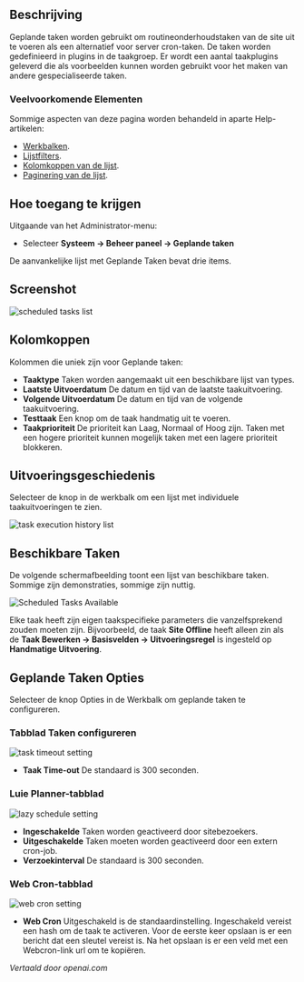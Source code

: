 <!-- Filename: Help5.x:Scheduled_Tasks / Display title: Geplande Taken -->

## Beschrijving

Geplande taken worden gebruikt om routineonderhoudstaken van de site uit te voeren als een alternatief voor server cron-taken. De taken worden gedefinieerd in plugins in de taakgroep. Er wordt een aantal taakplugins geleverd die als voorbeelden kunnen worden gebruikt voor het maken van andere gespecialiseerde taken.

### Veelvoorkomende Elementen

Sommige aspecten van deze pagina worden behandeld in aparte Help-artikelen:

* [Werkbalken](jdocmanual?article=help/common-elements/toolbars).
* [Lijstfilters](jdocmanual?article=help/common-elements/list-filters).
* [Kolomkoppen van de lijst](jdocmanual?article=help/common-elements/list-column-headers).
* [Paginering van de lijst](jdocmanual?article=help/common-elements/list-pagination).

## Hoe toegang te krijgen

Uitgaande van het Administrator-menu:

- Selecteer **Systeem → Beheer paneel → Geplande taken**

De aanvankelijke lijst met Geplande Taken bevat drie items.

## Screenshot

![scheduled tasks list](../../../nl/images/maintenance/scheduled-tasks-list.png)

## Kolomkoppen

Kolommen die uniek zijn voor Geplande taken:

- **Taaktype** Taken worden aangemaakt uit een beschikbare lijst van types.
- **Laatste Uitvoerdatum** De datum en tijd van de laatste taakuitvoering.
- **Volgende Uitvoerdatum** De datum en tijd van de volgende taakuitvoering.
- **Testtaak** Een knop om de taak handmatig uit te voeren.
- **Taakprioriteit** De prioriteit kan Laag, Normaal of Hoog zijn. Taken met een hogere prioriteit kunnen mogelijk taken met een lagere prioriteit blokkeren.

## Uitvoeringsgeschiedenis

Selecteer de knop in de werkbalk om een lijst met individuele taakuitvoeringen te zien.

![task execution history list](../../../nl/images/maintenance/scheduled-tasks-logs.png)

## Beschikbare Taken

De volgende schermafbeelding toont een lijst van beschikbare taken. Sommige zijn demonstraties, sommige zijn nuttig.

![Scheduled Tasks Available](../../../nl/images/maintenance/scheduled-tasks-types.png)

Elke taak heeft zijn eigen taakspecifieke parameters die vanzelfsprekend zouden moeten zijn. Bijvoorbeeld, de taak **Site Offline** heeft alleen zin als de **Taak Bewerken → Basisvelden → Uitvoeringsregel** is ingesteld op **Handmatige Uitvoering**.

## Geplande Taken Opties

Selecteer de knop Opties in de Werkbalk om geplande taken te configureren.

### Tabblad Taken configureren

![task timeout setting](../../../nl/images/maintenance/scheduled-tasks-options-configure-tasks.png)

- **Taak Time-out** De standaard is 300 seconden.

### Luie Planner-tabblad

![lazy schedule setting](../../../nl/images/maintenance/scheduled-tasks-options-lazy-scheduler.png)

- **Ingeschakelde** Taken worden geactiveerd door sitebezoekers.
- **Uitgeschakelde** Taken moeten worden geactiveerd door een extern cron-job.
- **Verzoekinterval** De standaard is 300 seconden.

### Web Cron-tabblad

![web cron setting](../../../nl/images/maintenance/scheduled-tasks-options-lazy-scheduler.png)

- **Web Cron** Uitgeschakeld is de standaardinstelling. Ingeschakeld vereist een hash om de taak te activeren. Voor de eerste keer opslaan is er een bericht dat een sleutel vereist is. Na het opslaan is er een veld met een Webcron-link url om te kopiëren.

*Vertaald door openai.com*

